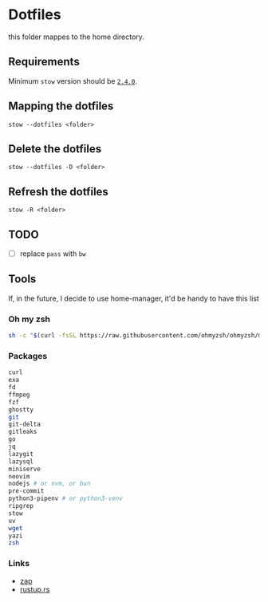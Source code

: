 # Dotfiles

this folder mappes to the home directory.

## Requirements

Minimum `stow` version should be [`2.4.0`](https://github.com/aspiers/stow/issues/33).

## Mapping the dotfiles

`stow --dotfiles <folder>`

## Delete the dotfiles

`stow --dotfiles -D <folder>`

## Refresh the dotfiles

`stow -R <folder>`

## TODO

- [ ]  replace `pass` with `bw`

## Tools

If, in the future, I decide to use home-manager, it'd be handy to have this list

### Oh my zsh

```bash
sh -c "$(curl -fsSL https://raw.githubusercontent.com/ohmyzsh/ohmyzsh/master/tools/install.sh)"
```

### Packages

```bash
curl
exa
fd
ffmpeg
fzf
ghostty
git
git-delta
gitleaks
go
jq
lazygit
lazysql
miniserve
neovim
nodejs # or nvm, or bun
pre-commit
python3-pipenv # or python3-venv
ripgrep
stow
uv
wget
yazi
zsh
```

### Links

- [zap](https://www.zapzsh.com/)
- [rustup.rs](https://rustup.rs/)
